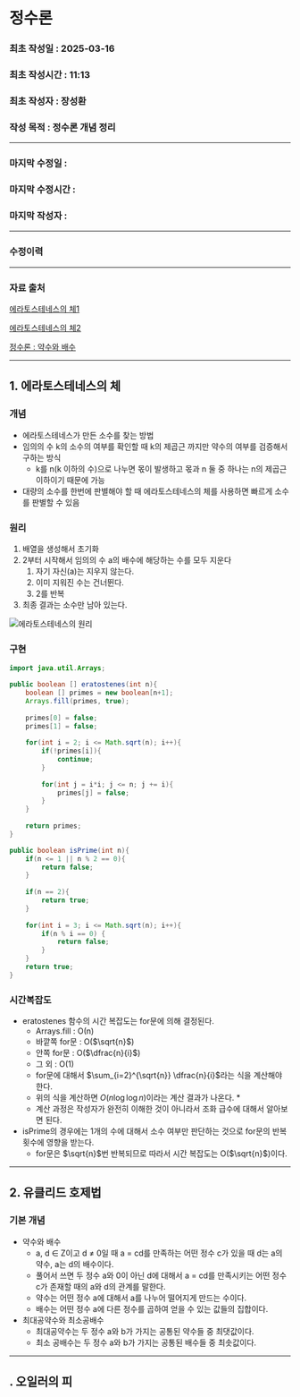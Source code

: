 # 정수론

### 최초 작성일 : 2025-03-16
### 최초 작성시간 : 11:13
### 최초 작성자 : 장성환
### 작성 목적 : 정수론 개념 정리

---

### 마지막 수정일 :
### 마지막 수정시간 :
### 마지막 작성자 :

---

### 수정이력

---

### 자료 출처

[에라토스테네스의 체1](https://velog.io/@youngjun_10/Algorithm-%EC%97%90%EB%9D%BC%ED%86%A0%EC%8A%A4%ED%85%8C%EB%84%A4%EC%8A%A4%EC%9D%98-%EC%B2%B4)

[에라토스테네스의 체2](https://sihyung92.oopy.io/4e7efa0a-984f-4bc9-bab9-d2c0ac4faa35)

[정수론 : 약수와 배수](https://8iggy.tistory.com/16)

---

## 1. 에라토스테네스의 체

### 개념

* 에라토스테네스가 만든 소수를 찾는 방법
* 임의의 수 k의 소수의 여부를 확인할 때 k의 제곱근 까지만 약수의 여부를 검증해서 구하는 방식
  * k를 n(k 이하의 수)으로 나누면 몫이 발생하고 몫과 n 둘 중 하나는 n의 제곱근 이하이기 때문에 가능
* 대량의 소수를 한번에 판별해야 할 때 에라토스테네스의 체를 사용하면 빠르게 소수를 판별할 수 있음

### 원리

1. 배열을 생성해서 초기화
2. 2부터 시작해서 임의의 수 a의 배수에 해당하는 수를 모두 지운다
   1. 자기 자신(a)는 지우지 않는다.
   2. 이미 지워진 수는 건너뛴다.
   3. 2를 반복
4. 최종 결과는 소수만 남아 있는다.

![에라토스테네스의 원리](https://velog.velcdn.com/images/youngjun_10/post/a2b854cd-8034-4aa1-bb65-1647c8749d93/image.gif)

### 구현

```java
import java.util.Arrays;

public boolean [] eratostenes(int n){
    boolean [] primes = new boolean[n+1];
    Arrays.fill(primes, true);
    
    primes[0] = false;
    primes[1] = false;
    
    for(int i = 2; i <= Math.sqrt(n); i++){
        if(!primes[i]){
            continue;
        }
        
        for(int j = i*i; j <= n; j += i){
            primes[j] = false;
        }
    }
    
    return primes;
}

public boolean isPrime(int n){
    if(n <= 1 || n % 2 == 0){
        return false;
    }
    
    if(n == 2){
        return true;
    }
    
    for(int i = 3; i <= Math.sqrt(n); i++){
        if(n % i == 0) {
            return false;
        }
    }
    return true;
}
```

### 시간복잡도

* eratostenes 함수의 시간 복잡도는 for문에 의해 결정된다.
  * Arrays.fill : Ο(n)
  * 바깥쪽 for문 : Ο($\sqrt{n}$)
  * 안쪽 for문 : Ο($\dfrac{n}{i}$)
  * 그 외 : Ο(1)
  * for문에 대해서 $\sum_{i=2}^{\sqrt{n}} \dfrac{n}{i}$라는 식을 계산해야 한다.
  * 위의 식을 계산하면 $Ο(n \log \log n)$이라는 계산 결과가 나온다.
    * 
  * 계산 과정은 작성자가 완전히 이해한 것이 아니라서 조화 급수에 대해서 알아보면 된다.
* isPrime의 경우에는 1개의 수에 대해서 소수 여부만 판단하는 것으로 for문의 반복 횟수에 영향을 받는다.
  * for문은 $\sqrt{n}$번 반복되므로 따라서 시간 복잡도는 Ο($\sqrt{n}$)이다.
---

## 2. 유클리드 호제법

### 기본 개념

* 약수와 배수
  * a, d ∈ Z이고 d ≠ 0일 때 a = cd를 만족하는 어떤 정수 c가 있을 때 d는 a의 약수, a는 d의 배수이다.
  * 풀어서 쓰면 두 정수 a와 0이 아닌 d에 대해서 a = cd를 만족시키는 어떤 정수 c가 존재할 때의 a와 d의 관계를 말한다.
  * 약수는 어떤 정수 a에 대해서 a를 나누어 떨어지게 만드는 수이다.
  * 배수는 어떤 정수 a에 다른 정수를 곱하여 얻을 수 있는 값들의 집합이다.
* 최대공약수와 최소공배수
  * 최대공약수는 두 정수 a와 b가 가지는 공통된 약수들 중 최댓값이다.
  * 최소 공배수는 두 정수 a와 b가 가지는 공통된 배수들 중 최솟값이다.

--- 

## . 오일러의 피

